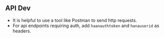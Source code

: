## API Dev

* It is helpful to use a tool like Postman to send http requests. 
* For api endpoints requiring auth, add `haanauthtoken` and `hanauserid` as headers.
